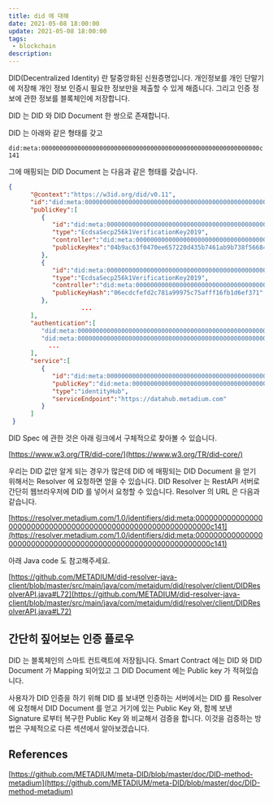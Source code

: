```yaml
---
title: did 에 대해
date: 2021-05-08 18:00:00
update: 2021-05-08 18:00:00
tags:
 - blockchain
description:
---
```


DID(Decentralized Identity) 란 탈중앙화된 신원증명입니다. 개인정보를 개인 단말기에 저장해 개인 정보 인증시 필요한 정보만을 제출할 수 있게 해줍니다. 그리고 인증 정보에 관한 정보를 블록체인에 저장합니다.

DID 는 DID 와 DID Document 한 쌍으로 존재합니다.

DID 는 아래와 같은 형태를 갖고

`did:meta:000000000000000000000000000000000000000000000000000000000000c141`

그에 매핑되는 DID Document 는 다음과 같은 형태를 갖습니다.

```json
{
      "@context":"https://w3id.org/did/v0.11",
      "id":"did:meta:000000000000000000000000000000000000000000000000000000000000c141",
      "publicKey":[
         {
            "id":"did:meta:000000000000000000000000000000000000000000000000000000000000c141#MetaManagementKey#4fa7a0b19acd54b072961ed404ff6df0c6307706",
            "type":"EcdsaSecp256k1VerificationKey2019",
            "controller":"did:meta:000000000000000000000000000000000000000000000000000000000000c141",
            "publicKeyHex":"04b9ac63f0470ee657220d435b7461ab9b738f56684de3bad97e866ca79cfcada4fb0854efa5a42bbcd01cbc5f8816db9ae4e8b08a89cf2644bd515e1c8d593323"
         },
         {
            "id":"did:meta:000000000000000000000000000000000000000000000000000000000000c141#7e928682-4887-11ea-972f-0a0f3ad235f2#06ecdcfefd2c781a99975c75afff16fb1d6ef371",
            "type":"EcdsaSecp256k1VerificationKey2019",
            "controller":"did:meta:000000000000000000000000000000000000000000000000000000000000c141",
            "publicKeyHash":"06ecdcfefd2c781a99975c75afff16fb1d6ef371"
         },
					...
      ],
      "authentication":[
         "did:meta:000000000000000000000000000000000000000000000000000000000000c141#MetaManagementKey#4fa7a0b19acd54b072961ed404ff6df0c6307706",
         "did:meta:000000000000000000000000000000000000000000000000000000000000c141#7e928682-4887-11ea-972f-0a0f3ad235f2#06ecdcfefd2c781a99975c75afff16fb1d6ef371",
	       ...
      ],
      "service":[
         {
            "id":"did:meta:0000000000000000000000000000000000000000000000000000000000000527",
            "publicKey":"did:meta:000000000000000000000000000000000000000000000000000000000000c141#MetaManagementKey#4fa7a0b19acd54b072961ed404ff6df0c6307706",
            "type":"identityHub",
            "serviceEndpoint":"https://datahub.metadium.com"
         }
      ]
 }
```

DID Spec 에 관한 것은 아래 링크에서 구체적으로 찾아볼 수 있습니다.

[https://www.w3.org/TR/did-core/](https://www.w3.org/TR/did-core/)

우리는 DID 값만 알게 되는 경우가 많은데 DID 에 매핑되는 DID Document 을 얻기 위해서는 Resolver 에 요청하면 얻을 수 있습니다. DID Resolver 는 RestAPI 서버로 간단히 웹브라우저에 DID 를 넣어서 요청할 수 있습니다. Resolver 의 URL 은 다음과 같습니다.

[https://resolver.metadium.com/1.0/identifiers/did:meta:000000000000000000000000000000000000000000000000000000000000c141](https://resolver.metadium.com/1.0/identifiers/did:meta:000000000000000000000000000000000000000000000000000000000000c141)

아래 Java code 도 참고해주세요.

[https://github.com/METADIUM/did-resolver-java-client/blob/master/src/main/java/com/metaidum/did/resolver/client/DIDResolverAPI.java#L72](https://github.com/METADIUM/did-resolver-java-client/blob/master/src/main/java/com/metaidum/did/resolver/client/DIDResolverAPI.java#L72)

## 간단히 짚어보는 인증 플로우

DID 는 블록체인의 스마트 컨트랙트에 저장됩니다. Smart Contract 에는 DID 와 DID Document 가 Mapping 되어있고 그 DID Document 에는 Public key 가 적혀있습니다.

사용자가 DID 인증을 하기 위해 DID 를 보내면 인증하는 서버에서는 DID 를 Resolver 에 요청해서 DID Document 를 얻고 거기에 있는 Public Key 와, 함께 보낸 Signature 로부터 복구한 Public Key 와 비교해서 검증을 합니다. 이것을 검증하는 방법은 구체적으로 다른 섹션에서 알아보겠습니다.

## References

[https://github.com/METADIUM/meta-DID/blob/master/doc/DID-method-metadium](https://github.com/METADIUM/meta-DID/blob/master/doc/DID-method-metadium)
